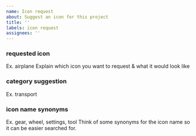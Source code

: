```yaml
---
name: Icon request
about: Suggest an icon for this project
title: ''
labels: icon request
assignees: ''
---
```


### requested icon

Ex. airplane
Explain which icon you want to request & what it would look like

### category suggestion

Ex. transport

### icon name synonyms

Ex. gear, wheel, settings, tool
Think of some synonyms for the icon name so it can be easier searched for.
